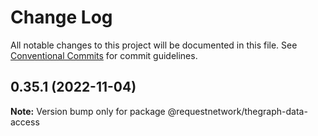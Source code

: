 # Change Log

All notable changes to this project will be documented in this file.
See [Conventional Commits](https://conventionalcommits.org) for commit guidelines.

## 0.35.1 (2022-11-04)

**Note:** Version bump only for package @requestnetwork/thegraph-data-access
